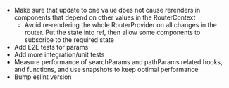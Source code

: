 <!-- TODO start -->
- Make sure that update to one value does not cause rerenders in components that depend on other values in the RouterContext
  - Avoid re-rendering the whole RouterProvider on all changes in the router. Put the state into ref, then allow some components to subscribe to the required state
- Add E2E tests for params
- Add more integration/unit tests
- Measure performance of searchParams and pathParams related hooks, and functions, and use snapshots to keep optimal performance
- Bump eslint version
<!-- TODO end -->

<!-- 
  This file is in the "._" directory, so that we can have it at the top of directory tree.

  We can Add todo list between TODO start and TODO end like:
  - todo 1
  - todo 2

  We should never remove `TODO start` and `TODO end` comments so that pre-push
  hook can inform about left todos.
-->